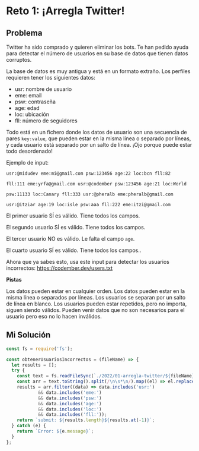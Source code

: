 # Reto 1: ¡Arregla Twitter!

## Problema

Twitter ha sido comprado y quieren eliminar los bots. Te han pedido ayuda para detectar el número de usuarios en su base de datos que tienen datos corruptos.

La base de datos es muy antigua y está en un formato extraño. Los perfiles requieren tener los siguientes datos:

- usr: nombre de usuario
- eme: email
- psw: contraseña
- age: edad
- loc: ubicación
- fll: número de seguidores

Todo está en un fichero donde los datos de usuario son una secuencia de pares `key:value`, que pueden estar en la misma línea o separado por líneas, y cada usuario está separado por un salto de línea. ¡Ojo porque puede estar todo desordenado!

Ejemplo de input:

```text
usr:@midudev eme:mi@gmail.com psw:123456 age:22 loc:bcn fll:82

fll:111 eme:yrfa@gmail.com usr:@codember psw:123456 age:21 loc:World

psw:11133 loc:Canary fll:333 usr:@pheralb eme:pheralb@gmail.com

usr:@itziar age:19 loc:isle psw:aaa fll:222 eme:itzi@gmail.com
```

El primer usuario SÍ es válido. Tiene todos los campos.

El segundo usuario SÍ es válido. Tiene todos los campos.

El tercer usuario NO es válido. Le falta el campo `age`.

El cuarto usuario SÍ es válido. Tiene todos los campos..

Ahora que ya sabes esto, usa este input para detectar los usuarios incorrectos: https://codember.dev/users.txt

**Pistas**

Los datos pueden estar en cualquier orden.
Los datos pueden estar en la misma línea o separados por líneas.
Los usuarios se separan por un salto de línea en blanco.
Los usuarios pueden estar repetidos, pero no importa, siguen siendo válidos.
Pueden venir datos que no son necesarios para el usuario pero eso no lo hacen inválidos.

## Mi Solución

```js
const fs = require('fs');

const obtenerUsuariosIncorrectos = (fileName) => {
  let results = [];
  try {
    const text = fs.readFileSync(`./2022/01-arregla-twitter/${fileName}`, 'utf8');
    const arr = text.toString().split(/\n\s*\n/).map((el) => el.replace(/\n/g, ' '));
    results = arr.filter((data) => data.includes('usr:')
            && data.includes('eme:')
            && data.includes('psw:')
            && data.includes('age:')
            && data.includes('loc:')
            && data.includes('fll:'));
    return `submit: ${results.length}${results.at(-1)}`;
  } catch (e) {
    return `Error: ${e.message}`;
  }
};
```